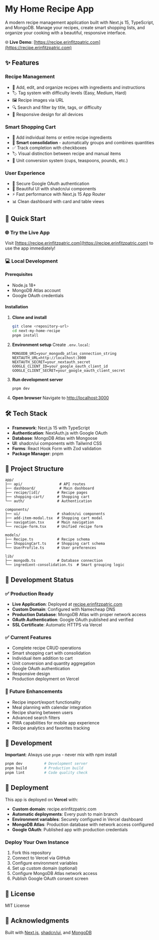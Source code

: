 # My Home Recipe App

A modern recipe management application built with Next.js 15, TypeScript, and MongoDB. Manage your recipes, create smart shopping lists, and organize your cooking with a beautiful, responsive interface.

🌐 **Live Demo**: [https://recipe.erinfitzpatric.com](https://recipe.erinfitzpatric.com)

## ✨ Features

### Recipe Management
- 📝 Add, edit, and organize recipes with ingredients and instructions
- 🏷️ Tag system with difficulty levels (Easy, Medium, Hard)
- 🖼️ Recipe images via URL
- 🔍 Search and filter by title, tags, or difficulty
- 📱 Responsive design for all devices

### Smart Shopping Cart
- 🛒 Add individual items or entire recipe ingredients
- 🧮 **Smart consolidation** - automatically groups and combines quantities
- ✅ Track completion with checkboxes
- 🏷️ Visual distinction between recipe and manual items
- 🔄 Unit conversion system (cups, teaspoons, pounds, etc.)

### User Experience
- 🔐 Secure Google OAuth authentication
- 🎨 Beautiful UI with shadcn/ui components
- ⚡ Fast performance with Next.js 15 App Router
- 📊 Clean dashboard with card and table views

## 🚀 Quick Start

### 🌐 Try the Live App
Visit [https://recipe.erinfitzpatric.com](https://recipe.erinfitzpatric.com) to use the app immediately!

### 💻 Local Development

#### Prerequisites
- Node.js 18+
- MongoDB Atlas account
- Google OAuth credentials

#### Installation

1. **Clone and install**
   ```bash
   git clone <repository-url>
   cd next-my-home-recipe
   pnpm install
   ```

2. **Environment setup**
   Create `.env.local`:
   ```env
   MONGODB_URI=your_mongodb_atlas_connection_string
   NEXTAUTH_URL=http://localhost:3000
   NEXTAUTH_SECRET=your_nextauth_secret
   GOOGLE_CLIENT_ID=your_google_oauth_client_id
   GOOGLE_CLIENT_SECRET=your_google_oauth_client_secret
   ```

3. **Run development server**
   ```bash
   pnpm dev
   ```

4. **Open browser**
   Navigate to [http://localhost:3000](http://localhost:3000)

## 🛠️ Tech Stack

- **Framework**: Next.js 15 with TypeScript
- **Authentication**: NextAuth.js with Google OAuth
- **Database**: MongoDB Atlas with Mongoose
- **UI**: shadcn/ui components with Tailwind CSS
- **Forms**: React Hook Form with Zod validation
- **Package Manager**: pnpm

## 📁 Project Structure

```
app/
├── api/                 # API routes
├── dashboard/           # Main dashboard
├── recipe/[id]/        # Recipe pages
├── shopping-cart/      # Shopping cart
└── auth/               # Authentication

components/
├── ui/                 # shadcn/ui components
├── add-item-modal.tsx  # Shopping cart modal
├── navigation.tsx      # Main navigation
└── recipe-form.tsx     # Unified recipe form

models/
├── Recipe.ts           # Recipe schema
├── ShoppingCart.ts     # Shopping cart schema
└── UserProfile.ts      # User preferences

lib/
├── mongodb.ts          # Database connection
└── ingredient-consolidation.ts  # Smart grouping logic
```

## 🎯 Development Status

### ✅ Production Ready
- **Live Application**: Deployed at [recipe.erinfitzpatric.com](https://recipe.erinfitzpatric.com)
- **Custom Domain**: Configured with Namecheap DNS
- **Production Database**: MongoDB Atlas with proper network access
- **OAuth Authentication**: Google OAuth published and verified
- **SSL Certificate**: Automatic HTTPS via Vercel

### ✅ Current Features
- Complete recipe CRUD operations
- Smart shopping cart with consolidation
- Individual item addition to cart
- Unit conversion and quantity aggregation
- Google OAuth authentication
- Responsive design
- Production deployment on Vercel

### 🚧 Future Enhancements
- Recipe import/export functionality
- Meal planning with calendar integration
- Recipe sharing between users
- Advanced search filters
- PWA capabilities for mobile app experience
- Recipe analytics and favorites tracking

## 🔧 Development

**Important**: Always use `pnpm` - never mix with npm install

```bash
pnpm dev          # Development server
pnpm build        # Production build
pnpm lint         # Code quality check
```

## 🚀 Deployment

This app is deployed on **Vercel** with:
- **Custom domain**: recipe.erinfitzpatric.com
- **Automatic deployments**: Every push to main branch
- **Environment variables**: Securely configured in Vercel dashboard
- **MongoDB Atlas**: Production database with network access configured
- **Google OAuth**: Published app with production credentials

### Deploy Your Own Instance
1. Fork this repository
2. Connect to Vercel via GitHub
3. Configure environment variables
4. Set up custom domain (optional)
5. Configure MongoDB Atlas network access
6. Publish Google OAuth consent screen

## 📝 License

MIT License

## 🙏 Acknowledgments

Built with [Next.js](https://nextjs.org), [shadcn/ui](https://ui.shadcn.com), and [MongoDB](https://mongodb.com)